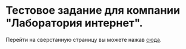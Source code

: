 
# Тестовое задание для компании "Лаборатория интернет".
Перейти на сверстанную страницу вы можете нажав [сюда](https://bibivan.github.io/iterLabTest/).
